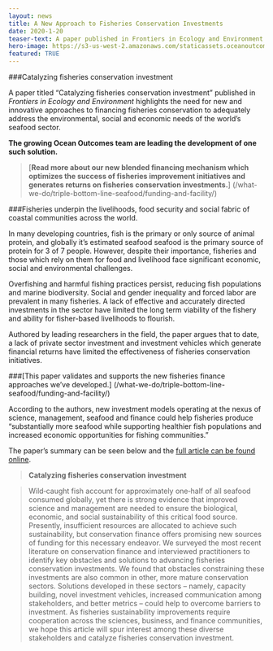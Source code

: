 ```yaml
---
layout: news
title: A New Approach to Fisheries Conservation Investments
date: 2020-1-20
teaser-text: A paper published in Frontiers in Ecology and Environment highlights obstacles in fisheries conservation and underscores the need for new approaches to fisheries investments.
hero-image: https://s3-us-west-2.amazonaws.com/staticassets.oceanoutcomes.org/news+and+analysis/hero+images/catalyzing-fisheries-conservation-investment-hero.jpg
featured: TRUE
---
```

###Catalyzing fisheries conservation investment

A paper titled “Catalyzing fisheries conservation investment” published in *Frontiers in Ecology and Environment* highlights the need for new and innovative approaches to financing fisheries conservation to adequately address the environmental, social and economic needs of the world’s seafood sector. 

**The growing Ocean Outcomes team are leading the development of one such solution.**
 
> [**Read more about our new blended financing mechanism which optimizes the success of fisheries improvement initiatives and generates returns on fisheries conservation investments.**] (/what-we-do/triple-bottom-line-seafood/funding-and-facility/)
 
###Fisheries underpin the livelihoods, food security and social fabric of coastal communities across the world. 

In many developing countries, fish is the primary or only source of animal protein, and globally it’s estimated seafood seafood is the primary source of protein for 3 of 7 people. However, despite their importance, fisheries and those which rely on them for food and livelihood face significant economic, social and environmental challenges. 

Overfishing and harmful fishing practices persist, reducing fish populations and marine biodiversity. Social and gender inequality and forced labor are prevalent in many fisheries. A lack of effective and accurately directed investments in the sector have limited the long term viability of the fishery and ability for fisher-based livelihoods to flourish.

Authored by leading researchers in the field, the paper argues that to date, a lack of private sector investment and investment vehicles which generate financial returns have limited the effectiveness of fisheries conservation initiatives. 

###[This paper validates and supports the new fisheries finance approaches we’ve developed.] (/what-we-do/triple-bottom-line-seafood/funding-and-facility/)

According to the authors, new investment models operating at the nexus of science, management, seafood and finance could help fisheries produce “substantially more seafood while supporting healthier fish populations and increased economic opportunities for fishing communities.”

The paper’s summary can be seen below and the <a href="https://esajournals.onlinelibrary.wiley.com/doi/abs/10.1002/fee.2147" target="_blank">full article can be found online</a>.

> **Catalyzing fisheries conservation investment**

> Wild‐caught fish account for approximately one‐half of all seafood consumed globally, yet there is strong evidence that improved science and management are needed to ensure the biological, economic, and social sustainability of this critical food source. Presently, insufficient resources are allocated to achieve such sustainability, but conservation finance offers promising new sources of funding for this necessary endeavor. We surveyed the most recent literature on conservation finance and interviewed practitioners to identify key obstacles and solutions to advancing fisheries conservation investments. We found that obstacles constraining these investments are also common in other, more mature conservation sectors. Solutions developed in these sectors – namely, capacity building, novel investment vehicles, increased communication among stakeholders, and better metrics – could help to overcome barriers to investment. As fisheries sustainability improvements require cooperation across the sciences, business, and finance communities, we hope this article will spur interest among these diverse stakeholders and catalyze fisheries conservation investment.
